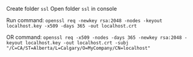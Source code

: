 Create folder `ssl`
Open folder `ssl` in console

Run command: `openssl req -newkey rsa:2048 -nodes -keyout localhost.key -x509 -days 365 -out localhost.crt`

OR command: `openssl req -x509 -nodes -days 365 -newkey rsa:2048 -keyout localhost.key -out localhost.crt -subj "/C=CA/ST=Alberta/L=Calgary/O=MyCompany/CN=localhost" `

